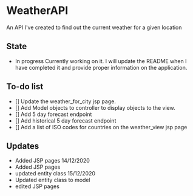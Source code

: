 # WeatherAPI
An API I've created to find out the current weather for a given location
## State
- In progress
Currently working on it. I will update the README when I have completed it and provide proper information on the application.
## To-do list
- [] Update the weather_for_city jsp page. 
- [] Add Model objects to controller to display objects to the view.
- [] Add 5 day forecast endpoint
- [] Add historical 5 day forecast endpoint
- [] Add a list of ISO codes for countries on the weather_view jsp page
## Updates
- Added JSP pages
14/12/2020
- Added JSP pages
- updated entity class
15/12/2020
- Updated entity class to model
- edited JSP pages

